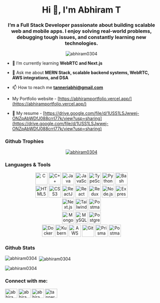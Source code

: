 <h1 align="center">Hi 👋, I'm Abhiram T</h1>
<h3 align="center">I’m a Full Stack Developer passionate about building scalable web and mobile apps. I enjoy solving real-world problems, debugging tough issues, and constantly learning new technologies.</h3>

<p align="center"> <img src="https://komarev.com/ghpvc/?username=abhiram0304&label=Profile%20views&color=0e75b6&style=flat" alt="abhiram0304" /> </p>

- 🌱 I’m currently learning **WebRTC and Next.js**

- 💬 Ask me about **MERN Stack, scalable backend systems, WebRTC, AWS integrations, and DSA**

- 📫 How to reach me **tanneriabhi@gmail.com**

- My Portfolio website - [https://abhiramportfolio.vercel.app/](https://abhiramportfolio.vercel.app/)

- 📄 My resume - [https://drive.google.com/file/d/1USS1LSJwwej-ONZpAbWDfJ088crrI77k/view?usp=sharing](https://drive.google.com/file/d/1USS1LSJwwej-ONZpAbWDfJ088crrI77k/view?usp=sharing)


<h3>Github Trophies</h3>
<p align="center"> <a href="https://github.com/ryo-ma/github-profile-trophy"><img src="https://github-profile-trophy.vercel.app/?username=abhiram0304" alt="abhiram0304" /></a> </p>
<h3 align="left">Languages & Tools</h3>
<p align="center">
  <img src="https://cdn.jsdelivr.net/gh/devicons/devicon/icons/c/c-original.svg" alt="C" width="40" height="40"/>
  <img src="https://cdn.jsdelivr.net/gh/devicons/devicon/icons/cplusplus/cplusplus-original.svg" alt="C++" width="40" height="40"/>
  <img src="https://cdn.jsdelivr.net/gh/devicons/devicon/icons/java/java-original.svg" alt="Java" width="40" height="40"/>
  <img src="https://cdn.jsdelivr.net/gh/devicons/devicon/icons/javascript/javascript-original.svg" alt="JavaScript" width="40" height="40"/>
  <img src="https://cdn.jsdelivr.net/gh/devicons/devicon/icons/typescript/typescript-original.svg" alt="TypeScript" width="40" height="40"/>
  <img src="https://cdn.jsdelivr.net/gh/devicons/devicon/icons/python/python-original.svg" alt="Python" width="40" height="40"/>
  <img src="https://cdn.jsdelivr.net/gh/devicons/devicon/icons/bash/bash-original.svg" alt="Bash" width="40" height="40"/>
  <br/>
  <img src="https://cdn.jsdelivr.net/gh/devicons/devicon/icons/html5/html5-original-wordmark.svg" alt="HTML5" width="40" height="40"/>
  <img src="https://cdn.jsdelivr.net/gh/devicons/devicon/icons/css3/css3-original-wordmark.svg" alt="CSS3" width="40" height="40"/>
  <img src="https://cdn.jsdelivr.net/gh/devicons/devicon/icons/react/react-original-wordmark.svg" alt="ReactJS" width="40" height="40"/>
  <img src="https://cdn.jsdelivr.net/gh/devicons/devicon/icons/react-native/react-native-original.svg" alt="React Native" width="40" height="40"/>
  <img src="https://cdn.jsdelivr.net/gh/devicons/devicon/icons/redux/redux-original.svg" alt="Redux" width="40" height="40"/>
  <img src="https://cdn.jsdelivr.net/gh/devicons/devicon/icons/nodejs/nodejs-original-wordmark.svg" alt="Node.js" width="40" height="40"/>
  <img src="https://cdn.jsdelivr.net/gh/devicons/devicon/icons/express/express-original-wordmark.svg" alt="Express.js" width="40" height="40"/>
  <br/>
  <img src="https://cdn.jsdelivr.net/gh/devicons/devicon/icons/nextjs/nextjs-original.svg" alt="Next.js" width="40" height="40"/> <!-- supported since v2.15.1 :contentReference[oaicite:1]{index=1} -->
  <img src="https://cdn.jsdelivr.net/gh/devicons/devicon/icons/tailwindcss/tailwindcss-plain.svg" alt="Tailwind CSS" width="40" height="40"/>
  <img src="https://cdn.jsdelivr.net/gh/devicons/devicon/icons/postman/postman-original.svg" alt="Postman" width="40" height="40"/>
  <br/>
  <img src="https://cdn.jsdelivr.net/gh/devicons/devicon/icons/mongodb/mongodb-original-wordmark.svg" alt="MongoDB" width="40" height="40"/>
  <img src="https://cdn.jsdelivr.net/gh/devicons/devicon/icons/mysql/mysql-original-wordmark.svg" alt="MySQL" width="40" height="40"/>
  <img src="https://cdn.jsdelivr.net/gh/devicons/devicon/icons/postgresql/postgresql-original-wordmark.svg" alt="PostgreSQL" width="40" height="40"/>
  <br/>
  <img src="https://cdn.jsdelivr.net/gh/devicons/devicon/icons/docker/docker-original-wordmark.svg" alt="Docker" width="40" height="40"/>
  <img src="https://cdn.jsdelivr.net/gh/devicons/devicon/icons/kubernetes/kubernetes-plain.svg" alt="Kubernetes" width="40" height="40"/>
  <img src="https://cdn.jsdelivr.net/gh/devicons/devicon/icons/amazonwebservices/amazonwebservices-original-wordmark.svg" alt="AWS" width="40" height="40"/>
  <img src="https://cdn.jsdelivr.net/gh/devicons/devicon/icons/git/git-original-wordmark.svg" alt="Git" width="40" height="40"/>
  <img src="https://cdn.jsdelivr.net/gh/devicons/devicon/icons/prisma/prisma-original.svg" alt="Prisma" width="40" height="40"/> <!-- devicon supports Prisma :contentReference[oaicite:3]{index=3} -->
  <img src="https://cdn.jsdelivr.net/gh/devicons/devicon/icons/postman/postman-original.svg" alt="Postman" width="40" height="40"/>
</p>


<h3 align="left">Github Stats</h3>
<p><img align="left" src="https://github-readme-stats.vercel.app/api/top-langs?username=abhiram0304&show_icons=true&locale=en&layout=compact" alt="abhiram0304" /></p>

<p>&nbsp;<img align="center" src="https://github-readme-stats.vercel.app/api?username=abhiram0304&show_icons=true&locale=en" alt="abhiram0304" /></p>

<p><img align="center" src="https://github-readme-streak-stats.herokuapp.com/?user=abhiram0304&" alt="abhiram0304" /></p>


<h3 align="left">Connect with me:</h3>
<p align="left">
<a href="https://linkedin.com/in/abhiram t" target="blank"><img align="center" src="https://raw.githubusercontent.com/rahuldkjain/github-profile-readme-generator/master/src/images/icons/Social/linked-in-alt.svg" alt="abhiram t" height="30" width="40" /></a>
<a href="https://kaggle.com/abhiramtanneri" target="blank"><img align="center" src="https://raw.githubusercontent.com/rahuldkjain/github-profile-readme-generator/master/src/images/icons/Social/kaggle.svg" alt="abhiramtanneri" height="30" width="40" /></a>
<a href="https://www.leetcode.com/abhiram_tanneri" target="blank"><img align="center" src="https://raw.githubusercontent.com/rahuldkjain/github-profile-readme-generator/master/src/images/icons/Social/leet-code.svg" alt="abhiram_tanneri" height="30" width="40" /></a>
<a href="https://auth.geeksforgeeks.org/user/tannersnab" target="blank"><img align="center" src="https://raw.githubusercontent.com/rahuldkjain/github-profile-readme-generator/master/src/images/icons/Social/geeks-for-geeks.svg" alt="tannersnab" height="30" width="40" /></a>
</p>
